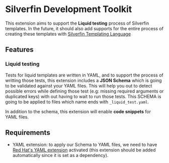 # Silverfin Development Toolkit

This extension aims to support the **Liquid testing** process of Silverfin templates. In the future, it should also add supports for the entire process of creating these templates with [Silverfin Templating Language](https://live.getsilverfin.com/f/200247/users/staff)

## Features

### Liquid testing

Tests for liquid templates are written in YAML, and to support the process of writting those tests, this extension includes a **JSON Schema** which is going to be validated against your YAML files. This will help you out to detect possible errors while defining those test (e.g: missing required arguments or duplicated keys) with out having to wait to run those tests.
This SCHEMA is going to be applied to files which name ends with `_liquid_test.yaml`.

In addition to the schema, this extension will enable **code snippets** for YAML files.

## Requirements

- YAML extension: to apply our Schema to YAML files, we need to have [Red Hat's YAML extension](https://marketplace.visualstudio.com/items?itemName=redhat.vscode-yaml) activated (this extension should be added automatically since it is set as a dependency).